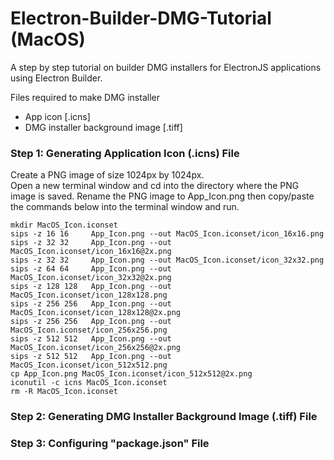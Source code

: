 # Electron-Builder-DMG-Tutorial (MacOS)
A step by step tutorial on builder DMG installers for ElectronJS applications using Electron Builder.

Files required to make DMG installer
- App icon [.icns]
- DMG installer background image [.tiff]







### Step 1: Generating Application Icon (.icns) File
Create a PNG image of size 1024px by 1024px. <br>
Open a new terminal window and cd into the directory where the PNG image is saved. 
Rename the PNG image to App_Icon.png then copy/paste the commands below into the terminal window and run.

```
mkdir MacOS_Icon.iconset
sips -z 16 16     App_Icon.png --out MacOS_Icon.iconset/icon_16x16.png
sips -z 32 32     App_Icon.png --out MacOS_Icon.iconset/icon_16x16@2x.png
sips -z 32 32     App_Icon.png --out MacOS_Icon.iconset/icon_32x32.png
sips -z 64 64     App_Icon.png --out MacOS_Icon.iconset/icon_32x32@2x.png
sips -z 128 128   App_Icon.png --out MacOS_Icon.iconset/icon_128x128.png
sips -z 256 256   App_Icon.png --out MacOS_Icon.iconset/icon_128x128@2x.png
sips -z 256 256   App_Icon.png --out MacOS_Icon.iconset/icon_256x256.png
sips -z 512 512   App_Icon.png --out MacOS_Icon.iconset/icon_256x256@2x.png
sips -z 512 512   App_Icon.png --out MacOS_Icon.iconset/icon_512x512.png
cp App_Icon.png MacOS_Icon.iconset/icon_512x512@2x.png
iconutil -c icns MacOS_Icon.iconset
rm -R MacOS_Icon.iconset
```


### Step 2: Generating DMG Installer Background Image (.tiff) File



### Step 3: Configuring "package.json" File

